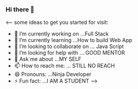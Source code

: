 




### Hi there 👋

<--
 some ideas to get you started for visit:

- 🔭 I’m currently working on ...Full Stack
- 🌱 I’m currently learning ...How to build Web App
- 👯 I’m looking to collaborate on ... Java Script
- 🤔 I’m looking for help with ... GOOD MENTOR
- 💬 Ask me about ...MY SELF
- 📫 How to reach me: ... STILL NO REACH
- 😄 Pronouns: ...Ninja Developer
- ⚡ Fun fact: ...I AM A STUDENT
-->
